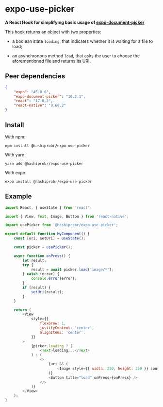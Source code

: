 expo-use-picker
===============

**A React Hook for simplifying basic usage of
[expo-document-picker](https://docs.expo.dev/versions/latest/sdk/document-picker/)**

This hook returns an object with two properties:

* a boolean state `loading`, that indicates whether it is waiting for a file to
  load;

* an asynchronous method `load`, that asks the user to choose the aforementioned
  file and returns its URI.


Peer dependencies
-----------------

``` json
{
    "expo": "45.0.0",
    "expo-document-picker": "10.2.1",
    "react": "17.0.2",
    "react-native": "0.68.2"
}
```


Install
-------

With npm:

```
npm install @hashiprobr/expo-use-picker
```

With yarn:

```
yarn add @hashiprobr/expo-use-picker
```

With expo:

```
expo install @hashiprobr/expo-use-picker
```


Example
-------

``` js
import React, { useState } from 'react';

import { View, Text, Image, Button } from 'react-native';

import usePicker from '@hashiprobr/expo-use-picker';

export default function MyComponent() {
    const [uri, setUri] = useState();

    const picker = usePicker();

    async function onPress() {
        let result;
        try {
            result = await picker.load('image/*');
        } catch (error) {
            console.error(error);
        }
        if (result) {
            setUri(result);
        }
    }

    return (
        <View
            style={{
                flexGrow: 1,
                justifyContent: 'center',
                alignItems: 'center',
            }}
        >
            {picker.loading ? (
                <Text>loading...</Text>
            ) : (
                <>
                    {uri && (
                        <Image style={{ width: 250, height: 250 }} source={{ uri }} />
                    )}
                    <Button title="load" onPress={onPress} />
                </>
            )}
        </View>
    );
}
```
